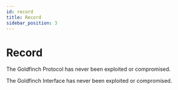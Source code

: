 ```yaml
---
id: record
title: Record
sidebar_position: 3
---
```


# Record

The Goldfinch Protocol has never been exploited or compromised.

The Goldfinch Interface has never been exploited or compromised.
